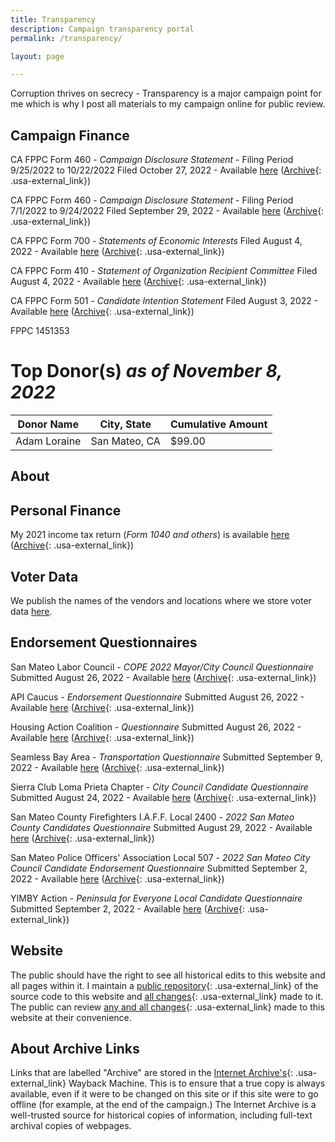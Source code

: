 ```yaml
---
title: Transparency
description: Campaign transparency portal
permalink: /transparency/

layout: page

---
```


Corruption thrives on secrecy - Transparency is a major campaign point for me which is why I post all materials to my campaign online for public review.

## Campaign Finance
CA FPPC Form 460 - _Campaign Disclosure Statement_ - Filing Period 9/25/2022 to 10/22/2022
Filed October 27, 2022 - Available [here](https://files.sergioforsanmateo.com/campaign-finance/Form460-205370162-25Sept22-22Oct2022.pdf) ([Archive](https://web.archive.org/web/20221111073236/https://files.sergioforsanmateo.com/campaign-finance/Form460-205370162-25Sept22-22Oct2022.pdf){: .usa-external_link})

CA FPPC Form 460 - _Campaign Disclosure Statement_ - Filing Period 7/1/2022 to 9/24/2022
Filed September 29, 2022 - Available [here](https://files.sergioforsanmateo.com/campaign-finance/Form460-204902980-1Jul2022-24Sept2022.pdf) ([Archive](https://web.archive.org/web/20221111073246/https://files.sergioforsanmateo.com/campaign-finance/Form460-204902980-1Jul2022-24Sept2022.pdf){: .usa-external_link})

CA FPPC Form 700 - _Statements of Economic Interests_
Filed August 4, 2022 - Available [here](https://files.sergioforsanmateo.com/campaign-finance/Zygmunt-FPPC_Form_700-Aug-04-2022.pdf) ([Archive](https://web.archive.org/web/20220806080746/https://files.sergioforsanmateo.com/campaign-finance/Zygmunt-FPPC_Form_700-Aug-04-2022.pdf){: .usa-external_link})

CA FPPC Form 410 - _Statement of Organization Recipient Committee_
Filed August 4, 2022 - Available [here](https://files.sergioforsanmateo.com/campaign-finance/Zygmunt-FPPC_Form_410-Aug-04-2022.pdf) ([Archive](https://web.archive.org/web/20220806080929/https://files.sergioforsanmateo.com/campaign-finance/Zygmunt-FPPC_Form_410-Aug-04-2022.pdf){: .usa-external_link})

CA FPPC Form 501 - _Candidate Intention Statement_
Filed August 3, 2022 - Available [here](https://files.sergioforsanmateo.com/campaign-finance/Zygmunt-FPPC_Form_501-Aug-03-2022.pdf) ([Archive](https://web.archive.org/web/20220806080929/https://files.sergioforsanmateo.com/campaign-finance/Zygmunt-FPPC_Form_501-Aug-03-2022.pdf){: .usa-external_link})

FPPC 1451353

# Top Donor(s) _as of November 8, 2022_

| Donor Name  | City, State  | Cumulative Amount |
|---|---|---|
| Adam Loraine   | San Mateo, CA | $99.00 |


## About

## Personal Finance
My 2021 income tax return (_Form 1040 and others_) is available  [here](https://files.sergioforsanmateo.com/personal-finance/Zygmunt-Tax_Return_2021-Redacted.pdf) ([Archive](https://web.archive.org/web/20220806080414/https://files.sergioforsanmateo.com/personal-finance/Zygmunt-Tax_Return_2021-Redacted.pdf){: .usa-external_link})

## Voter Data
We publish the names of the vendors and locations where we store voter data [here](/voter-data).

## Endorsement Questionnaires
San Mateo Labor Council - _COPE 2022 Mayor/City Council Questionnaire_
Submitted August 26, 2022 - Available [here](https://files.sergioforsanmateo.com/endorsement-questionnaires/SanMateoLaborCouncil-COPE2022-Questionnaire.pdf) ([Archive](https://web.archive.org/web/20221111072913/https://files.sergioforsanmateo.com/endorsement-questionnaires/SanMateoLaborCouncil-COPE2022-Questionnaire.pdf){: .usa-external_link})

API Caucus - _Endorsement Questionnaire_
Submitted August 26, 2022 - Available [here](https://files.sergioforsanmateo.com/endorsement-questionnaires/APICaucus-Questionnaire.pdf) ([Archive](https://web.archive.org/web/20221111072938/https://files.sergioforsanmateo.com/endorsement-questionnaires/APICaucus-Questionnaire.pdf){: .usa-external_link})

Housing Action Coalition - _Questionnaire_
Submitted August 26, 2022 - Available [here](https://files.sergioforsanmateo.com/endorsement-questionnaires/HousingActionCoalition-Questionnaire.pdf) ([Archive](https://web.archive.org/web/20221111073018/https://files.sergioforsanmateo.com/endorsement-questionnaires/HousingActionCoalition-Questionnaire.pdf){: .usa-external_link})

Seamless Bay Area - _Transportation Questionnaire_
Submitted September 9, 2022 - Available [here](https://files.sergioforsanmateo.com/endorsement-questionnaires/SeamlessBayArea-Transportation-Questionnaire.pdf) ([Archive](https://web.archive.org/web/20221111073033/https://files.sergioforsanmateo.com/endorsement-questionnaires/SeamlessBayArea-Transportation-Questionnaire.pdf){: .usa-external_link})

Sierra Club Loma Prieta Chapter - _City Council Candidate Questionnaire_
Submitted August 24, 2022 - Available [here](https://files.sergioforsanmateo.com/endorsement-questionnaires/SierraClub-SCLP-Questionnaire.pdf) ([Archive](https://web.archive.org/web/20220806080929/https://files.sergioforsanmateo.com/endorsement-questionnaires/SierraClub-SCLP-Questionnaire.pdf){: .usa-external_link})

San Mateo County Firefighters I.A.F.F. Local 2400 - _2022 San Mateo County Candidates Questionnaire_
Submitted August 29, 2022 - Available [here](https://files.sergioforsanmateo.com/endorsement-questionnaires/SMCFirefightersIAFFLocal2400-Questionnaire.pdf) ([Archive](https://web.archive.org/web/20221111073041/https://files.sergioforsanmateo.com/endorsement-questionnaires/SMCFirefightersIAFFLocal2400-Questionnaire.pdf){: .usa-external_link})

San Mateo Police Officers' Association Local 507 - _2022 San Mateo City Council Candidate Endorsement Questionnaire_
Submitted September 2, 2022 - Available [here](https://files.sergioforsanmateo.com/endorsement-questionnaires/SMPolice-POA-Questionnaire.pdf) ([Archive](https://web.archive.org/save/https://files.sergioforsanmateo.com/endorsement-questionnaires/SMPolice-POA-Questionnaire.pdf){: .usa-external_link})

YIMBY Action - _Peninsula for Everyone Local Candidate Questionnaire_
Submitted September 2, 2022 - Available [here](https://files.sergioforsanmateo.com/endorsement-questionnaires/YIMBY-PeninsulaForEveryone-Questionnaire.pdf) ([Archive](https://web.archive.org/web/20221111073226/https://files.sergioforsanmateo.com/endorsement-questionnaires/YIMBY-PeninsulaForEveryone-Questionnaire.pdf){: .usa-external_link})

## Website
The public should have the right to see all historical edits to this website and all pages within it. I maintain a [public repository](https://github.com/sergiozygmunt/sergio-for-city-council){: .usa-external_link} of the source code to this website and [all changes](https://github.com/sergiozygmunt/sergio-for-city-council/commits/main){: .usa-external_link} made to it. The public can review [any and all changes](https://github.com/sergiozygmunt/sergio-for-city-council/commits/main){: .usa-external_link} made to this website at their convenience.

## About Archive Links
Links that are labelled "Archive" are stored in the [Internet Archive's](https://archive.org/about){: .usa-external_link} Wayback Machine. This is to ensure that a true copy is always available, even if it were to be changed on this site or if this site were to go offline (for example, at the end of the campaign.) The Internet Archive is a well-trusted source for historical copies of information, including full-text archival copies of webpages.
